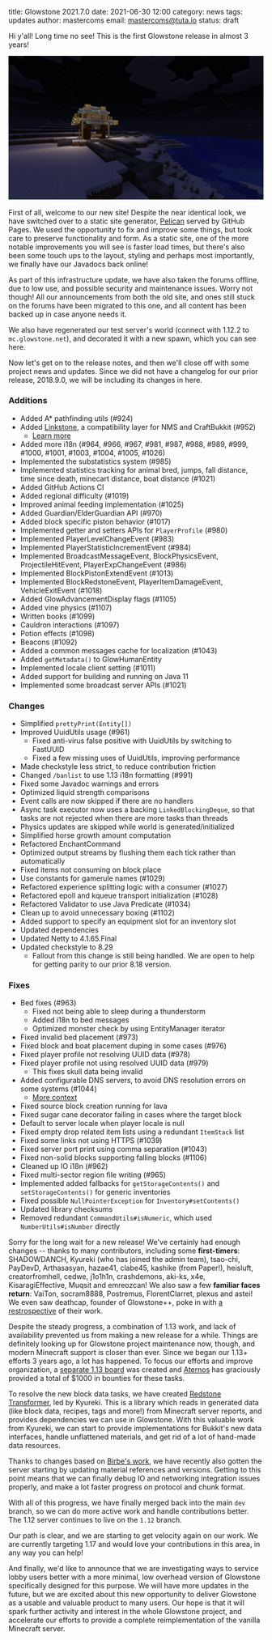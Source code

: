 title: Glowstone 2021.7.0
date: 2021-06-30 12:00
category: news
tags: updates
author: mastercoms
email: mastercoms@tuta.io
status: draft

Hi y'all! Long time no see! This is the first Glowstone release in almost 3 years!

![Glowstone Test Server](/images/test-server.png)

First of all, welcome to our new site! Despite the near identical look, we have switched over
to a static site generator, [Pelican](https://docs.getpelican.com/en/latest/) served by GitHub Pages.
We used the opportunity to fix and improve some things, but took care to preserve functionality and form.
As a static site, one of the more notable improvements you will see is faster load times, but there's also been some
touch ups to the layout, styling and perhaps most importantly, we finally have our Javadocs back online!

As part of this infrastructure update, we have also taken the forums offline, due to low use, and possible security and maintenance issues.
Worry not though! All our announcements from both the old site, and ones still stuck on the forums have been migrated to this one, and all content has been backed up in case anyone needs it.

We also have regenerated our test server's world (connect with 1.12.2 to `mc.glowstone.net`), and decorated it with a new spawn, which you can see here.

Now let's get on to the release notes, and then we'll close off with some project news and updates. Since we did not have a changelog for our prior release, 2018.9.0, we will be including its changes in here.

### Additions

* Added A* pathfinding utils (#924)
* Added [Linkstone](https://github.com/GlowstoneMC/Linkstone), a compatibility layer for NMS and CraftBukkit (#952)
    * [Learn more](https://github.com/GlowstoneMC/Linkstone/wiki/The-Magic-Behind)
* Added more i18n (#964, #966, #967, #981, #987, #988, #989, #999, #1000, #1001, #1003, #1004, #1005, #1026)
* Implemented the substatistics system (#985)
* Implemented statistics tracking for animal bred, jumps, fall distance, time since death, minecart distance, boat distance (#1021)
* Added GitHub Actions CI
* Added regional difficulty (#1019)
* Improved animal feeding implementation (#1025)
* Added Guardian/ElderGuardian API (#970)
* Added block specific piston behavior (#1017)
* Implemented getter and setters APIs for `PlayerProfile` (#980)
* Implemented PlayerLevelChangeEvent (#983)
* Implemented PlayerStatisticIncrementEvent (#984)
* Implemented BroadcastMessageEvent, BlockPhysicsEvent, ProjectileHitEvent, PlayerExpChangeEvent (#986)
* Implemented BlockPistonExtendEvent (#1013)
* Implemented BlockRedstoneEvent, PlayerItemDamageEvent, VehicleExitEvent (#1018)
* Added GlowAdvancementDisplay flags (#1105)
* Added vine physics (#1107)
* Written books (#1099)
* Cauldron interactions (#1097)
* Potion effects (#1098)
* Beacons (#1092)
* Added a common messages cache for localization (#1043)
* Added `getMetadata()` to GlowHumanEntity
* Implemented locale client setting (#1011)
* Added support for building and running on Java 11
* Implemented some broadcast server APIs (#1021)

### Changes

* Simplified `prettyPrint(Entity[])`
* Improved UuidUtils usage (#961)
    * Fixed anti-virus false positive with UuidUtils by switching to FastUUID
    * Fixed a few missing uses of UuidUtils, improving performance
* Made checkstyle less strict, to reduce contribution friction
* Changed `/banlist` to use 1.13 i18n formatting (#991)
* Fixed some Javadoc warnings and errors
* Optimized liquid strength comparisons
* Event calls are now skipped if there are no handlers
* Async task executor now uses a backing `LinkedBlockingDeque`, so that tasks are not rejected when there are more tasks than threads
* Physics updates are skipped while world is generated/initialized
* Simplified horse growth amount computation
* Refactored EnchantCommand
* Optimized output streams by flushing them each tick rather than automatically
* Fixed items not consuming on block place
* Use constants for gamerule names (#1029)
* Refactored experience splitting logic with a consumer (#1027)
* Refactored epoll and kqueue transport initialization (#1028)
* Refactored Validator to use Java Predicate (#1034)
* Clean up to avoid unnecessary boxing (#1102)
* Added support to specify an equipment slot for an inventory slot
* Updated dependencies
* Updated Netty to 4.1.65.Final
* Updated checkstyle to 8.29
    * Fallout from this change is still being handled. We are open to help for getting parity to our prior 8.18 version.

### Fixes

* Bed fixes (#963)
    * Fixed not being able to sleep during a thunderstorm
    * Added i18n to bed messages
    * Optimized monster check by using EntityManager iterator
* Fixed invalid bed placement (#973)
* Fixed block and boat placement duping in some cases (#976)
* Fixed player profile not resolving UUID data (#978)
* Fixed player profile not using resolved UUID data (#979)
  * This fixes skull data being invalid
* Added configurable DNS servers, to avoid DNS resolution errors on some systems (#1044)
    * [More context](https://github.com/GlowstoneMC/Glowstone/pull/1010)
* Fixed source block creation running for lava
* Fixed sugar cane decorator failing in cases where the target block
* Default to server locale when player locale is null
* Fixed empty drop related item lists using a redundant `ItemStack` list
* Fixed some links not using HTTPS (#1039)
* Fixed server port print using comma separation (#1043)
* Fixed non-solid blocks supporting falling blocks (#1106)
* Cleaned up IO i18n (#962)
* Fixed multi-sector region file writing (#965)
* Implemented added fallbacks for `getStorageContents()` and `setStorageContents()` for generic inventories
* Fixed possible `NullPointerException` for `Inventory#setContents()`
* Updated library checksums
* Removed redundant `CommandUtils#isNumeric`, which used `NumberUtils#isNumber` directly

Sorry for the long wait for a new release! We've certainly had enough changes -- thanks to many contributors, including some **first-timers**:
SHADOWDANCH, Kyureki (who has joined the admin team), tsao-chi, PayDevD, Arthasasyan, hazae41, clabe45, kashike (from Paper!), heisluft,
creatorfromhell, cedwe, j1o1h1n, crashdemons, aki-ks, x4e, KisaragiEffective, Muqsit and emreozcan!
We also saw a few **familiar faces return**: VaiTon, socram8888, Postremus, FlorentClarret, plexus and astei!
We even saw deathcap, founder of Glowstone++, poke in with [a restrospective](https://medium.com/@deathcap1/6-years-after-6-months-of-voxel-js-a-retrospective-1e8a2eadeb0) of their work.

Despite the steady progress, a combination of 1.13 work, and lack of availability prevented us from making a new release for a while.
Things are definitely looking up for Glowstone project maintenance now, though, and modern Minecraft support is closer than ever.
Since we began our 1.13+ efforts 3 years ago, a lot has happened. To focus our efforts and improve organization,
a [separate 1.13 board](https://github.com/GlowstoneMC/1.13-board) was created and [Aternos](https://aternos.org/) has graciously
provided a total of $1000 in bounties for these tasks.

To resolve the new block data tasks, we have created
[Redstone Transformer](https://github.com/GlowstoneMC/redstone-transformer), led by Kyureki. This is a library which reads
in generated data (like block data, recipes, tags and more!) from Minecraft server reports, and provides dependencies we can use in Glowstone.
With this valuable work from Kyureki, we can start to provide implementations for Bukkit's new data interfaces, handle unflattened materials,
and get rid of a lot of hand-made data resources.

Thanks to changes based on [Birbe's work](https://github.com/GlowstoneMC/Glowstone/pull/1073), we have recently also gotten the server starting by updating material references and versions.
Getting to this point means that we can finally debug IO and networking integration issues properly, and make a lot faster progress on protocol and
chunk format.

With all of this progress, we have finally merged back into the main `dev` branch, so we can do more active work and handle contributions better.
The 1.12 server continues to live on the `1.12` branch.

Our path is clear, and we are starting to get velocity again on our work. We are currently targeting 1.17 and would love your contributions in this area,
in any way you can help!

And finally, we'd like to announce that we are investigating ways to service lobby users better with a more minimal, low overhead version of Glowstone specifically designed for this purpose.
We will have more updates in the future, but we are excited about this new opportunity to deliver Glowstone as a usable and valuable product to many users. Our hope is that it will spark further activity
and interest in the whole Glowstone project, and accelerate our efforts to provide a complete reimplementation of the vanilla Minecraft server.
